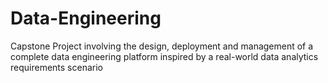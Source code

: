 # Data-Engineering
Capstone Project involving the design, deployment and management of a complete data engineering platform inspired by a real-world data analytics requirements scenario
